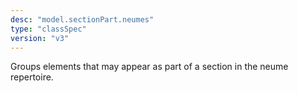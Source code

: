 ```yaml
---
desc: "model.sectionPart.neumes"
type: "classSpec"
version: "v3"
---
```


Groups elements that may appear as part of a section in the neume repertoire.